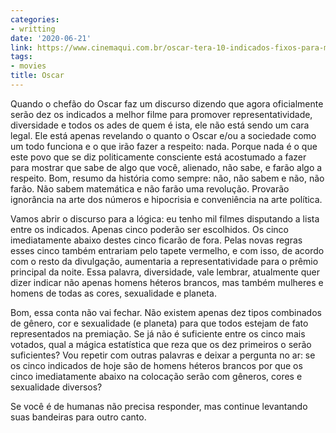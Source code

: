 ```yaml
---
categories:
- writting
date: '2020-06-21'
link: https://www.cinemaqui.com.br/oscar-tera-10-indicados-fixos-para-melhor-filme
tags:
- movies
title: Oscar
---
```


Quando o chefão do Oscar faz um discurso dizendo que agora oficialmente serão dez os indicados a melhor filme para promover representatividade, diversidade e todos os ades de quem é ista, ele não está sendo um cara legal. Ele está apenas revelando o quanto o Oscar e/ou a sociedade como um todo funciona e o que irão fazer a respeito: nada. Porque nada é o que este povo que se diz politicamente consciente está acostumado a fazer para mostrar que sabe de algo que você, alienado, não sabe, e farão algo a respeito. Bom, resumo da história como sempre: não, não sabem e não, não farão. Não sabem matemática e não farão uma revolução. Provarão ignorância na arte dos números e hipocrisia e conveniência na arte política.

Vamos abrir o discurso para a lógica: eu tenho mil filmes disputando a lista entre os indicados. Apenas cinco poderão ser escolhidos. Os cinco imediatamente abaixo destes cinco ficarão de fora. Pelas novas regras esses cinco também entrariam pelo tapete vermelho, e com isso, de acordo com o resto da divulgação, aumentaria a representatividade para o prêmio principal da noite. Essa palavra, diversidade, vale lembrar, atualmente quer dizer indicar não apenas homens héteros brancos, mas também mulheres e homens de todas as cores, sexualidade e planeta.

Bom, essa conta não vai fechar. Não existem apenas dez tipos combinados de gênero, cor e sexualidade (e planeta) para que todos estejam de fato representados na premiação. Se já não é suficiente entre os cinco mais votados, qual a mágica estatística que reza que os dez primeiros o serão suficientes? Vou repetir com outras palavras e deixar a pergunta no ar: se os cinco indicados de hoje são de homens héteros brancos por que os cinco imediatamente abaixo na colocação serão com gêneros, cores e sexualidade diversos?

Se você é de humanas não precisa responder, mas continue levantando suas bandeiras para outro canto.